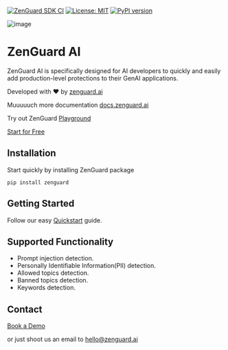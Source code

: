 [![ZenGuard SDK CI](https://github.com/ZenGuard-AI/zenguard-ai/actions/workflows/github-actions.yaml/badge.svg)](https://github.com/ZenGuard-AI/zenguard-ai/actions/workflows/github-actions.yaml) [![License: MIT](https://img.shields.io/badge/License-MIT-green.svg)](https://opensource.org/licenses/MIT) [![PyPI version](https://img.shields.io/pypi/v/zenguard)](https://pypi.org/project/zenguard/)

![image](https://github.com/ZenGuard-AI/easy-llm-security/assets/2197820/dd842a17-99b5-4158-a8f5-af8cdebe4f02)


# ZenGuard AI

ZenGuard AI is specifically designed for AI developers to quickly and easily add production-level protections to their GenAI applications.

Developed with :heart: by [zenguard.ai](https://www.zenguard.ai/)

Muuuuuch more documentation [docs.zenguard.ai](https://docs.zenguard.ai/)

Try out ZenGuard [Playground](https://console.zenguard.ai/chat)

[Start for Free](https://console.zenguard.ai/auth)


## Installation

Start quickly by installing ZenGuard package

```shell
pip install zenguard
```

## Getting Started

Follow our easy [Quickstart](https://docs.zenguard.ai/start-here/quickstart/) guide.


## Supported Functionality

* Prompt injection detection.
* Personally Identifiable Information(PII) detection.
* Allowed topics detection.
* Banned topics detection.
* Keywords detection.


## Contact

[Book a Demo](https://calendly.com/galym-u)

or just shoot us an email to hello@zenguard.ai
